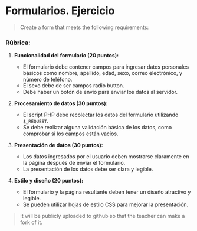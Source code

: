 # Formularios. Ejercicio

 > Create a form that meets the following requirements:

### Rúbrica:

1. **Funcionalidad del formulario (20 puntos):**
   - El formulario debe contener campos para ingresar datos personales básicos como nombre, apellido, edad, sexo, correo electrónico, y número de teléfono.
   - El sexo debe de ser campos radio button.
   - Debe haber un botón de envío para enviar los datos al servidor.

2. **Procesamiento de datos (30 puntos):**
   - El script PHP debe recolectar los datos del formulario utilizando `$_REQUEST`.
   - Se debe realizar alguna validación básica de los datos, como comprobar si los campos están vacíos.

3. **Presentación de datos (30 puntos):**
   - Los datos ingresados por el usuario deben mostrarse claramente en la página después de enviar el formulario.
   - La presentación de los datos debe ser clara y legible.

4. **Estilo y diseño (20 puntos):**
   - El formulario y la página resultante deben tener un diseño atractivo y legible.
   - Se pueden utilizar hojas de estilo CSS para mejorar la presentación.


 > It will be publicly uploaded to github so that the teacher can make a fork of it.